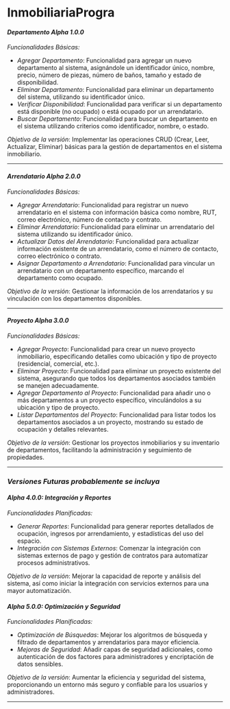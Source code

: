 # InmobiliariaProgra

#### *Departamento Alpha 1.0.0*

*Funcionalidades Básicas:*
- *Agregar Departamento*: Funcionalidad para agregar un nuevo departamento al sistema, asignándole un identificador único, nombre, precio, número de piezas, número de baños, tamaño y estado de disponibilidad.
- *Eliminar Departamento*: Funcionalidad para eliminar un departamento del sistema, utilizando su identificador único.
- *Verificar Disponibilidad*: Funcionalidad para verificar si un departamento está disponible (no ocupado) o está ocupado por un arrendatario.
- *Buscar Departamento*: Funcionalidad para buscar un departamento en el sistema utilizando criterios como identificador, nombre, o estado.

*Objetivo de la versión*: Implementar las operaciones CRUD (Crear, Leer, Actualizar, Eliminar) básicas para la gestión de departamentos en el sistema inmobiliario.

---

#### *Arrendatario Alpha 2.0.0*

*Funcionalidades Básicas:*
- *Agregar Arrendatario*: Funcionalidad para registrar un nuevo arrendatario en el sistema con información básica como nombre, RUT, correo electrónico, número de contacto y contrato.
- *Eliminar Arrendatario*: Funcionalidad para eliminar un arrendatario del sistema utilizando su identificador único.
- *Actualizar Datos del Arrendatario*: Funcionalidad para actualizar información existente de un arrendatario, como el número de contacto, correo electrónico o contrato.
- *Asignar Departamento a Arrendatario*: Funcionalidad para vincular un arrendatario con un departamento específico, marcando el departamento como ocupado.

*Objetivo de la versión*: Gestionar la información de los arrendatarios y su vinculación con los departamentos disponibles.

---

#### *Proyecto Alpha 3.0.0*

*Funcionalidades Básicas:*
- *Agregar Proyecto*: Funcionalidad para crear un nuevo proyecto inmobiliario, especificando detalles como ubicación y tipo de proyecto (residencial, comercial, etc.).
- *Eliminar Proyecto*: Funcionalidad para eliminar un proyecto existente del sistema, asegurando que todos los departamentos asociados también se manejen adecuadamente.
- *Agregar Departamento al Proyecto*: Funcionalidad para añadir uno o más departamentos a un proyecto específico, vinculándolos a su ubicación y tipo de proyecto.
- *Listar Departamentos del Proyecto*: Funcionalidad para listar todos los departamentos asociados a un proyecto, mostrando su estado de ocupación y detalles relevantes.

*Objetivo de la versión*: Gestionar los proyectos inmobiliarios y su inventario de departamentos, facilitando la administración y seguimiento de propiedades.

---

### *Versiones Futuras probablemente se incluya*

#### *Alpha 4.0.0: Integración y Reportes*

*Funcionalidades Planificadas:*
- *Generar Reportes*: Funcionalidad para generar reportes detallados de ocupación, ingresos por arrendamiento, y estadísticas del uso del espacio.
- *Integración con Sistemas Externos*: Comenzar la integración con sistemas externos de pago y gestión de contratos para automatizar procesos administrativos.

*Objetivo de la versión*: Mejorar la capacidad de reporte y análisis del sistema, así como iniciar la integración con servicios externos para una mayor automatización.

#### *Alpha 5.0.0: Optimización y Seguridad*

*Funcionalidades Planificadas:*
- *Optimización de Búsquedas*: Mejorar los algoritmos de búsqueda y filtrado de departamentos y arrendatarios para mayor eficiencia.
- *Mejoras de Seguridad*: Añadir capas de seguridad adicionales, como autenticación de dos factores para administradores y encriptación de datos sensibles.

*Objetivo de la versión*: Aumentar la eficiencia y seguridad del sistema, proporcionando un entorno más seguro y confiable para los usuarios y administradores.

---
